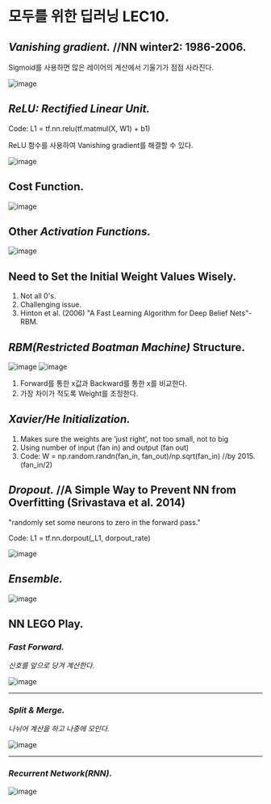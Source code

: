 # 모두를 위한 딥러닝 LEC10.
## *Vanishing gradient.* //NN winter2: 1986-2006.
Sigmoid를 사용하면 많은 레이어의 계산에서 기울기가 점점 사라진다.

![image](https://user-images.githubusercontent.com/66259854/95179700-f4ca0c80-07fb-11eb-8aee-427e5ea0ab3c.png)

## *ReLU: Rectified Linear Unit.*
Code: L1 = tf.nn.relu(tf.matmul(X, W1) + b1)

ReLU 함수를 사용하여 Vanishing gradient를 해결할 수 있다.

![image](https://user-images.githubusercontent.com/66259854/95179708-f7c4fd00-07fb-11eb-8cd4-36a6182f39e7.png)

## Cost Function.
![image](https://user-images.githubusercontent.com/66259854/95179712-fa275700-07fb-11eb-8b74-291cdbb7ab2f.png)

## Other *Activation Functions.*
![image](https://user-images.githubusercontent.com/66259854/95179720-fbf11a80-07fb-11eb-904d-489f6972aabc.png)

## Need to Set the Initial Weight Values Wisely.
  1. Not all 0's.
  2. Challenging issue.
  3. Hinton et al. (2006) "A Fast Learning Algorithm for Deep Belief Nets"- RBM.

## *RBM(Restricted Boatman Machine)* Structure.
![image](https://user-images.githubusercontent.com/66259854/95180191-9ea99900-07fc-11eb-9003-8392f7459f34.png)
![image](https://user-images.githubusercontent.com/66259854/95180198-a0735c80-07fc-11eb-9b96-abcf84c9166b.png)

  1. Forward를 통한 x값과 Backward를 통한 x를 비교한다.
  2. 가장 차이가 적도록 Weight를 조정한다.

## *Xavier/He Initialization.*
  1. Makes sure the weights are ‘just right’, not too small, not to big
  2. Using number of input (fan in) and output (fan out)
  3. Code: W = np.random.randn(fan_in, fan_out)/np.sqrt(fan_in) //by 2015. (fan_in/2)

## *Dropout.* //A Simple Way to Prevent NN from Overfitting (Srivastava et al. 2014)
"randomly set some neurons to zero in the forward pass."

Code: L1 = tf.nn.dorpout(_L1, dorpout_rate)

![image](https://user-images.githubusercontent.com/66259854/95180209-a406e380-07fc-11eb-8271-76667eb1fcf7.png)

## *Ensemble.*
![image](https://user-images.githubusercontent.com/66259854/95180218-a6693d80-07fc-11eb-9875-bfb3cdc2a82b.png)

## NN LEGO Play.
### *Fast Forward.*
*신호를 앞으로 당겨 계산한다.*

![image](https://user-images.githubusercontent.com/66259854/95180305-c26cdf00-07fc-11eb-99df-d479b69a6958.png)

* * *

### *Split & Merge.*
*나뉘어 계산을 하고 나중에 모인다.*

![image](https://user-images.githubusercontent.com/66259854/95180314-c567cf80-07fc-11eb-8397-b035b3035cb0.png)

* * *

### *Recurrent Network(RNN).*
![image](https://user-images.githubusercontent.com/66259854/95180328-cb5db080-07fc-11eb-8ed3-f5ed84c7b2cc.png)
